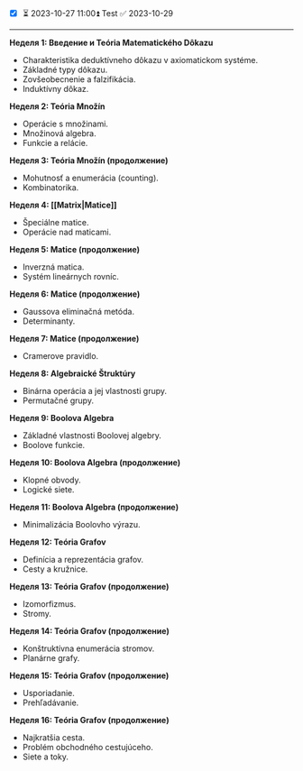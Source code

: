 ```folderv

```

- [x] ⏳ 2023-10-27 11:00⏫ Test ✅ 2023-10-29

---

**Неделя 1: Введение и Teória Matematického Dôkazu**

- Charakteristika deduktívneho dôkazu v axiomatickom systéme.
- Základné typy dôkazu.
- Zovšeobecnenie a falzifikácia.
- Induktívny dôkaz.

**Неделя 2: Teória Množín**

- Operácie s množinami.
- Množinová algebra.
- Funkcie a relácie.

**Неделя 3: Teória Množín (продолжение)**

- Mohutnosť a enumerácia (counting).
- Kombinatorika.

**Неделя 4: [[Matrix|Matice]]**

- Špeciálne matice.
- Operácie nad maticami.

**Неделя 5: Matice (продолжение)**

- Inverzná matica.
- Systém lineárnych rovníc.

**Неделя 6: Matice (продолжение)**

- Gaussova eliminačná metóda.
- Determinanty.

**Неделя 7: Matice (продолжение)**

- Cramerove pravidlo.

**Неделя 8: Algebraické Štruktúry**

- Binárna operácia a jej vlastnosti grupy.
- Permutačné grupy.

**Неделя 9: Boolova Algebra**

- Základné vlastnosti Boolovej algebry.
- Boolove funkcie.

**Неделя 10: Boolova Algebra (продолжение)**

- Klopné obvody.
- Logické siete.

**Неделя 11: Boolova Algebra (продолжение)**

- Minimalizácia Boolovho výrazu.

**Неделя 12: Teória Grafov**

- Definícia a reprezentácia grafov.
- Cesty a kružnice.

**Неделя 13: Teória Grafov (продолжение)**

- Izomorfizmus.
- Stromy.

**Неделя 14: Teória Grafov (продолжение)**

- Konštruktívna enumerácia stromov.
- Planárne grafy.

**Неделя 15: Teória Grafov (продолжение)**

- Usporiadanie.
- Prehľadávanie.

**Неделя 16: Teória Grafov (продолжение)**

- Najkratšia cesta.
- Problém obchodného cestujúceho.
- Siete a toky.